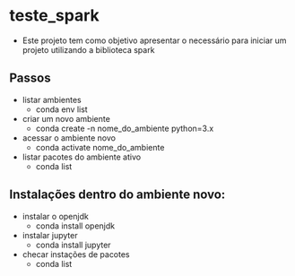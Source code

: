 # teste_spark

- Este projeto tem como objetivo apresentar o necessário para iniciar um projeto utilizando a biblioteca spark

## Passos 

- listar ambientes
  - conda env list
- criar um novo ambiente
  - conda create -n nome_do_ambiente python=3.x
-  acessar o ambiente novo
   -  conda activate nome_do_ambiente
-  listar pacotes do ambiente ativo
   -  conda list

## Instalações dentro do ambiente novo:

- instalar o openjdk
  - conda install openjdk
- instalar jupyter
  - conda install jupyter
- checar instações de pacotes
  - conda list